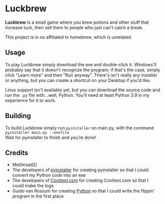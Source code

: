# Luckbrew <!-- Metadata: type: Outline; tags: games,coding,python; created: 2021-12-05 12:24:14; reads: 15; read: 2021-12-05 12:40:23; revision: 15; modified: 2021-12-05 12:40:23; importance: 0/5; urgency: 0/5; -->
**Luckbrew** is a small game where you brew potions and other stuff that increase luck, then sell them to people who just can't catch a break.

This project is in no affiliated to homebrew, which is unrelated.

 ## Usage
To play Luckbrew simply download the exe and double-click it. Windows'll probably say that it doesn't recognize the program; if that's the case, simply click "Learn more" and then "Run anyway". There's isn't really any installer or anything, but you can create a shortcut on your Desktop if you'd like.

Linux support isn't available yet, but you can download the source code and run the `.py` file with...well, Python. You'll need at least Python 3.9 in my experience for it to work.

## Building
To build Luckbrew simply run `pyinstaller` on main.py, with the command<br>
<code>pyinstaller main.py --onefile</code><br>
Wait for pyinstaller to finish and you're done!

 ## Credits
- Me(Imsad2)
- The developers of [pyinstaller](https://github.com/pyinstaller/pyinstaller) for creating pyinstaller so that I could convert my Python code into an exe
- The developers of [Cooltext.com](https://cooltext.com/) for creating Cooltext.com so that I could make the logo
- Guido van Rossum for creating [Python](https://github.com/topics/python) so that I could write the flippin' program in the first place
